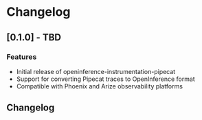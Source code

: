 # Changelog

## [0.1.0] - TBD

### Features

* Initial release of openinference-instrumentation-pipecat
* Support for converting Pipecat traces to OpenInference format
* Compatible with Phoenix and Arize observability platforms

## Changelog
